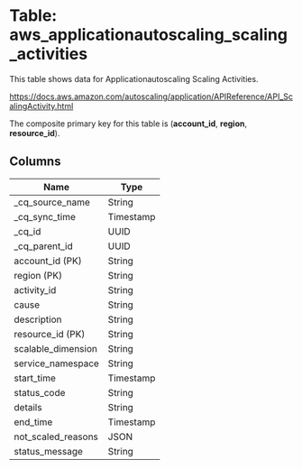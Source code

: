 # Table: aws_applicationautoscaling_scaling_activities

This table shows data for Applicationautoscaling Scaling Activities.

https://docs.aws.amazon.com/autoscaling/application/APIReference/API_ScalingActivity.html

The composite primary key for this table is (**account_id**, **region**, **resource_id**).

## Columns

| Name          | Type          |
| ------------- | ------------- |
|_cq_source_name|String|
|_cq_sync_time|Timestamp|
|_cq_id|UUID|
|_cq_parent_id|UUID|
|account_id (PK)|String|
|region (PK)|String|
|activity_id|String|
|cause|String|
|description|String|
|resource_id (PK)|String|
|scalable_dimension|String|
|service_namespace|String|
|start_time|Timestamp|
|status_code|String|
|details|String|
|end_time|Timestamp|
|not_scaled_reasons|JSON|
|status_message|String|